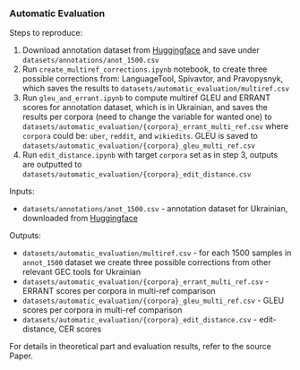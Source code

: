 ### Automatic Evaluation

Steps to reproduce:
1. Download annotation dataset from [Huggingface](https://huggingface.co/datasets/peterua/OmniGEC-ModelTraining/tree/main) and save under `datasets/annotations/anot_1500.csv`
2. Run `create_multiref_corrections.ipynb` notebook, to create three possible corrections from: LanguageTool, Spivavtor, and Pravopysnyk, which saves the results to `datasets/automatic_evaluation/multiref.csv`
3. Run `gleu_and_errant.ipynb` to compute multiref GLEU and ERRANT scores for annotation dataset, which is in Ukrainian, and saves the results per corpora (need to change the variable for wanted one) to `datasets/automatic_evaluation/{corpora}_errant_multi_ref.csv` where `corpora` could be: `uber`, `reddit`, and `wikiedits`. GLEU is saved to `datasets/automatic_evaluation/{corpora}_gleu_multi_ref.csv`
4. Run `edit_distance.ipynb` with target `corpora` set as in step 3, outputs are outputted to `datasets/automatic_evaluation/{corpora}_edit_distance.csv`

Inputs:

- `datasets/annotations/anot_1500.csv` - annotation dataset for Ukrainian, downloaded from [Huggingface](https://huggingface.co/datasets/peterua/OmniGEC-ModelTraining/tree/main)

Outputs:

- `datasets/automatic_evaluation/multiref.csv` - for each 1500 samples in `annot_1500` dataset we create three possible corrections from other relevant GEC tools for Ukrainian
- `datasets/automatic_evaluation/{corpora}_errant_multi_ref.csv` - ERRANT scores per corpora in multi-ref comparison
- `datasets/automatic_evaluation/{corpora}_gleu_multi_ref.csv` - GLEU scores per corpora in multi-ref comparison
- `datasets/automatic_evaluation/{corpora}_edit_distance.csv` - edit-distance, CER scores

For details in theoretical part and evaluation results, refer to the source Paper.
